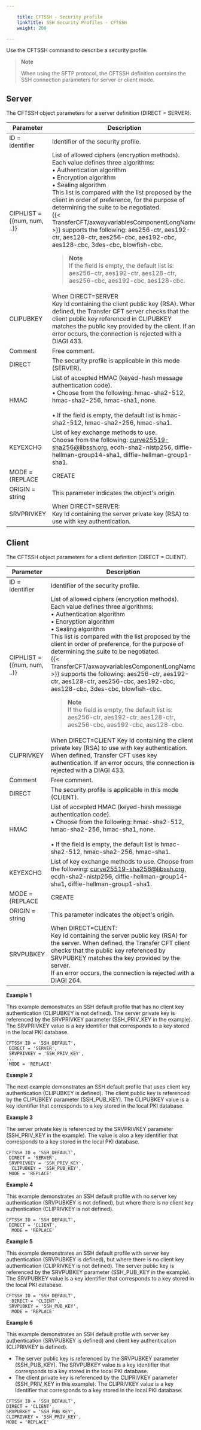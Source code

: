 ```yaml
---

    title: CFTSSH - Security profile
    linkTitle: SSH Security Profiles - CFTSSH
    weight: 200

---
```

Use the CFTSSH command to describe a security profile.

> **Note**
>
> When using the SFTP protocol, the CFTSSH definition contains the SSH connection parameters for server or client mode.

## Server

The CFTSSH object parameters for a server definition (DIRECT = SERVER).


| Parameter  | Description  |
| --- | --- |
| ID = identifier | Identifier of the security profile. |
| CIPHLIST = {(num, num, ..)} | List of allowed ciphers (encryption methods).<br/> Each value defines three algorithms:<br/> • Authentication algorithm<br/> • Encryption algorithm<br/> • Sealing algorithm<br/> This list is compared with the list proposed by the client in order of preference, for the purpose of determining the suite to be negotiated.<br/> {{< TransferCFT/axwayvariablesComponentLongName  >}} supports the following: aes256-ctr, aes192-ctr, aes128-ctr, aes256-cbc, aes192-cbc, aes128-cbc, 3des-cbc, blowfish-cbc.<br/> <blockquote> **Note**<br/> If the field is empty, the default list is: aes256-ctr, aes192-ctr, aes128-ctr, aes256-cbc, aes192-cbc, aes128-cbc.<br/> </blockquote>  |
| CLIPUBKEY  | When DIRECT=SERVER<br/> Key Id containing the client public key (RSA). When defined, the Transfer CFT server checks that the client public key referenced in CLIPUBKEY matches the public key provided by the client. If an error occurs, the connection is rejected with a DIAGI 433. |
| Comment  | Free comment.  |
| DIRECT<br/>  | The security profile is applicable in this mode (SERVER). |
| HMAC  | List of accepted HMAC (keyed-hash message authentication code).<br/> • Choose from the following: hmac-sha2-512, hmac-sha2-256, hmac-sha1, none.<br /> <br/> • If the field is empty, the default list is hmac-sha2-512, hmac-sha2-256, hmac-sha1. |
| KEYEXCHG  | List of key exchange methods to use.<br/> Choose from the following: curve25519-sha256@libssh.org, ecdh-sha2-nistp256, diffie-hellman-group14-sha1, diffie-hellman-group1-sha1. |
| MODE = {REPLACE | CREATE | DELETE} | Action for the command. For DELETE mode, the command is deleted from the PARAMETERS database; only the ID and DIRECT parameters are required. |
| ORIGIN = string  | This parameter indicates the object's origin.  |
| SRVPRIVKEY  | When DIRECT=SERVER:<br/> Key Id containing the server private key (RSA) to use with key authentication. |


## Client

The CFTSSH object parameters for a client definition (DIRECT = CLIENT).


| Parameter  | Description  |
| --- | --- |
| ID = identifier | Identifier of the security profile. |
| CIPHLIST = {(num, num, ..)} | List of allowed ciphers (encryption methods).<br/> Each value defines three algorithms:<br/> • Authentication algorithm<br/> • Encryption algorithm<br/> • Sealing algorithm<br/> This list is compared with the list proposed by the client in order of preference, for the purpose of determining the suite to be negotiated.<br/> {{< TransferCFT/axwayvariablesComponentLongName  >}} supports the following: aes256-ctr, aes192-ctr, aes128-ctr, aes256-cbc, aes192-cbc, aes128-cbc, 3des-cbc, blowfish-cbc.<br/> <blockquote> **Note**<br/> If the field is empty, the default list is: aes256-ctr, aes192-ctr, aes128-ctr, aes256-cbc, aes192-cbc, aes128-cbc.<br/> </blockquote>  |
| CLIPRIVKEY  | When DIRECT=CLIENT Key Id containing the client private key (RSA) to use with key authentication. When defined, Transfer CFT uses key authentication. If an error occurs, the connection is rejected with a DIAGI 433.  |
| Comment  | Free comment.  |
| DIRECT | The security profile is applicable in this mode (CLIENT). |
| HMAC  | List of accepted HMAC (keyed-hash message authentication code).<br/> • Choose from the following: hmac-sha2-512, hmac-sha2-256, hmac-sha1, none.<br /> <br/> • If the field is empty, the default list is hmac-sha2-512, hmac-sha2-256, hmac-sha1. |
| KEYEXCHG  | List of key exchange methods to use. Choose from the following: curve25519-sha256@libssh.org, ecdh-sha2-nistp256, diffie-hellman-group14-sha1, diffie-hellman-group1-sha1.  |
| MODE = {REPLACE | CREATE | DELETE} | Action for the command. For DELETE mode, the command is deleted from the PARAMETERS database; only the ID and DIRECT parameters are required. |
| ORIGIN = string  | This parameter indicates the object's origin.  |
| SRVPUBKEY  | When DIRECT=CLIENT:<br/> Key Id containing the server public key (RSA) for the server. When defined, the Transfer CFT client checks that the public key referenced by SRVPUBKEY matches the key provided by the server.<br/> If an error occurs, the connection is rejected with a DIAGI 264. |


****Example 1****

This example demonstrates an SSH default profile that has no client key authentication (CLIPUBKEY is not defined). The server private key is referenced by the SRVPRIVKEY parameter (SSH\_PRIV\_KEY in the example). The SRVPRIVKEY value is a key identifier that corresponds to a key stored in the local PKI database.

```
CFTSSH ID = 'SSH_DEFAULT',
 DIRECT = 'SERVER',
 SRVPRIVKEY = 'SSH_PRIV_KEY',
...
 MODE = 'REPLACE'
```

****Example 2****

The next example demonstrates an SSH default profile that uses client key authentication (CLIPUBKEY is defined). The client public key is referenced by the CLIPUBKEY parameter (SSH\_PUB\_KEY). The CLIPUBKEY value is a key identifier that corresponds to a key stored in the local PKI database.

****Example 3****

The server private key is referenced by the SRVPRIVKEY parameter (SSH\_PRIV\_KEY in the example). The value is also a key identifier that corresponds to a key stored in the local PKI database.

```
CFTSSH ID = 'SSH_DEFAULT',
 DIRECT = 'SERVER',
 SRVPRIVKEY = 'SSH_PRIV_KEY',
  CLIPUBKEY = 'SSH_PUB_KEY',
 MODE = 'REPLACE'
```

****Example 4****

This example demonstrates an SSH default profile with no server key authentication (SRVPUBKEY is not defined), but where there is no client key authentication (CLIPRIVKEY is not defined).

```
CFTSSH ID = 'SSH_DEFAULT',
 DIRECT = 'CLIENT',
  MODE = 'REPLACE'
```

****Example 5****

This example demonstrates an SSH default profile with server key authentication (SRVPUBKEY is defined), but where there is no client key authentication (CLIPRIVKEY is not defined). The server public key is referenced by the SRVPUBKEY parameter (SSH\_PUB\_KEY in the example). The SRVPUBKEY value is a key identifier that corresponds to a key stored in the local PKI database.

```
CFTSSH ID = 'SSH_DEFAULT',
  DIRECT = 'CLIENT',
 SRVPUBKEY = 'SSH_PUB_KEY',
  MODE = 'REPLACE'
```

****Example 6****

This example demonstrates an SSH default profile with server key authentication (SRVPUBKEY is defined) and client key authentication (CLIPRIVKEY is defined).

- The server public key is referenced by the SRVPUBKEY parameter (SSH\_PUB\_KEY). The SRVPUBKEY value is a key identifier that corresponds to a key stored in the local PKI database.
- The client private key is referenced by the CLIPRIVKEY parameter (SSH\_PRIV\_KEY in this example). The CLIPRIVKEY value is a key identifier that corresponds to a key stored in the local PKI database.

```
CFTSSH ID = 'SSH_DEFAULT',
DIRECT = 'CLIENT',
SRVPUBKEY = 'SSH_PUB_KEY',
CLIPRIVKEY = 'SSH_PRIV_KEY',
MODE = 'REPLACE'
```
